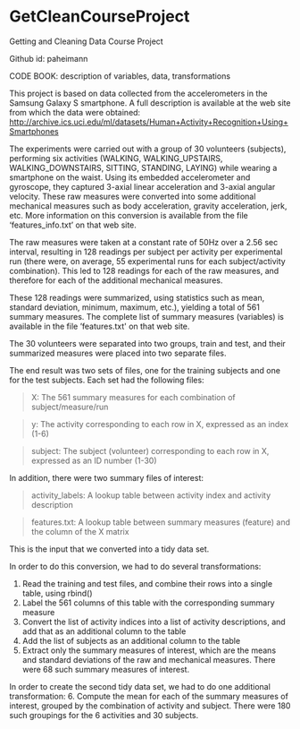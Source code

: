 GetCleanCourseProject
=====================

Getting and Cleaning Data Course Project

Github id: paheimann

CODE BOOK: description of variables, data, transformations

This project is based on data collected from the accelerometers in the Samsung Galaxy S smartphone. A full description is available at the web site from which the data were obtained:
 http://archive.ics.uci.edu/ml/datasets/Human+Activity+Recognition+Using+Smartphones

The experiments were carried out with a group of 30 volunteers (subjects), performing six activities (WALKING, WALKING_UPSTAIRS, WALKING_DOWNSTAIRS, SITTING, STANDING, LAYING) while wearing a smartphone on the waist. Using its embedded accelerometer and gyroscope, they captured 3-axial linear acceleration and 3-axial angular velocity.  These raw measures were converted into some additional mechanical measures such as body acceleration, gravity acceleration, jerk, etc.  More information on this conversion is available from the file ‘features_info.txt’ on that web site.

The raw measures were taken at a constant rate of 50Hz over a 2.56 sec interval, resulting in 128 readings per subject per activity per experimental run (there were, on average, 55 experimental runs for each subject/activity combination).  This led to 128 readings for each of the raw measures, and therefore for each of the additional mechanical measures.

These 128 readings were summarized, using statistics such as mean, standard deviation, minimum, maximum, etc.), yielding a total of 561 summary measures.  The complete list of summary measures (variables) is available in the file ’features.txt' on that web site.

The 30 volunteers were separated into two groups, train and test, and their summarized measures were placed into two separate files.

The end result was two sets of files, one for the training subjects and one for the test subjects.  Each set had the following files:
> X: The 561 summary measures for each combination of subject/measure/run

> y: The activity corresponding to each row in X, expressed as an index (1-6)

> subject: The subject (volunteer) corresponding to each row in X, expressed as an ID number (1-30)


In addition, there were two summary files of interest:
> activity_labels: A lookup table between activity index and activity description

> features.txt: A lookup table between summary measures (feature) and the column of the X matrix

This is the input that we converted into a tidy data set.

In order to do this conversion, we had to do several transformations:
1. Read the training and test files, and combine their rows into a single table, using rbind()
2. Label the 561 columns of this table with the corresponding summary measure
3. Convert the list of activity indices into a list of activity descriptions, and add that as an additional column to the table
4. Add the list of subjects as an additional column to the table
5. Extract only the summary measures of interest, which are the means and standard deviations of the raw and mechanical measures.  There were 68 such summary measures of interest.

In order to create the second tidy data set, we had to do one additional transformation:
6. Compute the mean for each of the summary measures of interest, grouped by the combination of activity and subject.  There were 180 such groupings for the 6 activities and 30 subjects.

